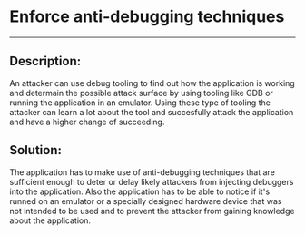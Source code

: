 # Enforce anti-debugging techniques
-------

## Description:

An attacker can use debug tooling to find out how the application is working and determain the 
possible attack surface by using tooling like GDB or running the application in an emulator. Using
these type of tooling the attacker can learn a lot about the tool and succesfully attack the application
and have a higher change of succeeding.

## Solution:

The application has to make use of anti-debugging techniques that are sufficient enough to deter or 
delay likely attackers from injecting debuggers into the application. Also the application has to be
able to notice if it's runned on an emulator or a specially designed hardware device that was not 
intended to be used and to prevent the attacker from gaining knowledge about the application.
